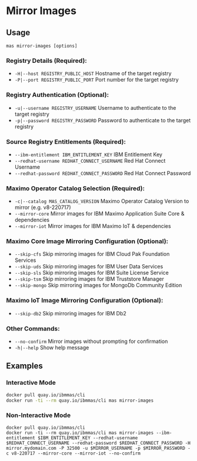 # Mirror Images

## Usage
`mas mirror-images [options]`

### Registry Details (Required):
- `-H|--host REGISTRY_PUBLIC_HOST` Hostname of the target registry
- `-P|--port REGISTRY_PUBLIC_PORT` Port number for the target registry

### Registry Authentication (Optional):
- `-u|--username REGISTRY_USERNAME` Username to authenticate to the target registry
- `-p|--password REGISTRY_PASSWORD` Password to authenticate to the target registry

### Source Registry Entitlements (Required):
- `--ibm-entitlement IBM_ENTITLEMENT_KEY` IBM Entitlement Key
- `--redhat-username REDHAT_CONNECT_USERNAME` Red Hat Connect Username
- `--redhat-password REDHAT_CONNECT_PASSWORD` Red Hat Connect Password

### Maximo Operator Catalog Selection (Required):
- `-c|--catalog MAS_CATALOG_VERSION` Maximo Operator Catalog Version to mirror (e.g. v8-220717)
- `--mirror-core` Mirror images for IBM Maximo Application Suite Core & dependencies
- `--mirror-iot` Mirror images for IBM Maximo IoT & dependencies

### Maximo Core Image Mirroring Configuration (Optional):
- `--skip-cfs` Skip mirroring images for IBM Cloud Pak Foundation Services
- `--skip-uds` Skip mirroring images for IBM User Data Services
- `--skip-sls` Skip mirroring images for IBM Suite License Service
- `--skip-tsm` Skip mirroring images for IBM Truststore Manager
- `--skip-mongo` Skip mirroring images for MongoDb Community Edition

### Maximo IoT Image Mirroring Configuration (Optional):
- `--skip-db2` Skip mirroring images for IBM Db2

### Other Commands:
- `--no-confirm` Mirror images without prompting for confirmation
- `-h|--help` Show help message

## Examples
### Interactive Mode
```bash
docker pull quay.io/ibmmas/cli
docker run -ti --rm quay.io/ibmmas/cli mas mirror-images
```

### Non-Interactive Mode
```
docker pull quay.io/ibmmas/cli
docker run -ti --rm quay.io/ibmmas/cli mas mirror-images --ibm-entitlement $IBM_ENTITLEMENT_KEY --redhat-username $REDHAT_CONNECT_USERNAME --redhat-password $REDHAT_CONNECT_PASSWORD -H mirror.mydomain.com -P 32500 -u $MIRROR_USERNAME -p $MIRROR_PASSWORD -c v8-220717 --mirror-core --mirror-iot --no-confirm
```
